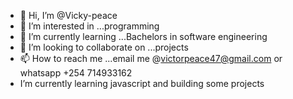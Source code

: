 - 👋 Hi, I’m @Vicky-peace
- 👀 I’m interested in ...programming
- 🌱 I’m currently learning ...Bachelors in software engineering
- 💞️ I’m looking to collaborate on ...projects
- 📫 How to reach me ...email me @victorpeace47@gmail.com or whatsapp +254 714933162
- I’m currently learning javascript and building some projects

<!---
Vicky-peace/Vicky-peace is a ✨ special ✨ repository because its `README.md` (this file) appears on your GitHub profile.
You can click the Preview link to take a look at your changes.
--->
